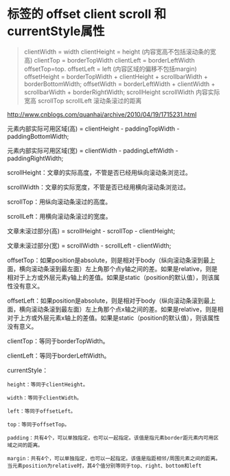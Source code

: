 # 标签的 offset client scroll 和currentStyle属性
>clientWidth = width clientHeight = height (内容宽高不包括滚动条的宽高)
>clientTop = borderTopWidth clientLeft = borderLeftWidth
>offsetTop=top. offsetLeft = left (内容区域的偏移不包括margin)
offsetHeight = borderTopWidth + clientHeight + scrollbarWidth + borderBottomWidth;
offsetWidth = borderLeftWidth + clientWidth + scrollbarWidth + borderRightWidth;
>scrollHeight scrollWidth 内容实际宽高
>scrollTop scrollLeft 滚动条滚过的距离
>
http://www.cnblogs.com/quanhai/archive/2010/04/19/1715231.html

元素内部实际可用区域(高) = clientHeight - paddingTopWidth - paddingBottomWidth;

元素内部实际可用区域(宽) = clientWidth - paddingLeftWidth - paddingRightWidth;

scrollHeight：文章的实际高度，不管是否已经用纵向滚动条浏览过。

scrollWidth：文章的实际宽度，不管是否已经用横向滚动条浏览过。

scrollTop：用纵向滚动条滚过的高度。

scrollLeft：用横向滚动条滚过的宽度。

文章未滚过部分(高) = scrollHeight - scrollTop - clientHeight;

文章未滚过部分(宽) = scrollWidth - scrollLeft - clientWidth;

offsetTop：如果position是absolute，则是相对于body（纵向滚动条滚到最上面，横向滚动条滚到最左面）左上角那个点y轴之间的差。如果是relative，则是相对于上方或外层元素y轴上的差值。如果是static（position的默认值），则该属性没有意义。

offsetLeft：如果position是absolute，则是相对于body（纵向滚动条滚到最上面，横向滚动条滚到最左面）左上角那个点x轴之间的差。如果是relative，则是相对于上方或外层元素x轴上的差值。如果是static（position的默认值），则该属性没有意义。

clientTop：等同于borderTopWidth。

clientLeft：等同于borderLeftWidth。

currentStyle：

    height：等同于clientHeight。

    width：等同于clientWidth。

    left：等同于offsetLeft。

    top：等同于offsetTop。

    padding：共有4个，可以单独指定，也可以一起指定。该值是指元素border距元素内可用区域之间的距离。

    margin：共有4个，可以单独指定，也可以一起指定。该值是指距相邻/周围元素之间的距离。当元素position为relative时，其4个值分别等同于top、right、bottom和left

